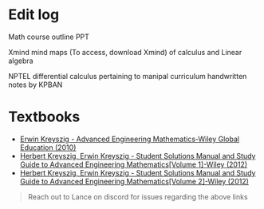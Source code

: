

# Edit log
Math course outline PPT

Xmind mind maps (To access, download Xmind) of calculus and Linear algebra

NPTEL differential calculus pertaining to manipal curriculum handwritten notes by KPBAN

# Textbooks
 * [Erwin Kreyszig - Advanced Engineering Mathematics-Wiley Global Education (2010)](https://learnermanipal-my.sharepoint.com/:b:/g/personal/lance_barreto_learner_manipal_edu/EbyWmDJBwGVKpp6ytSTsVl0B8Dft4tVReT0nldxFwSi41Q?e=eY55P1)
 * [Herbert Kreyszig, Erwin Kreyszig - Student Solutions Manual and Study Guide to Advanced Engineering Mathematics[Volume 1]-Wiley (2012)](https://learnermanipal-my.sharepoint.com/:b:/g/personal/lance_barreto_learner_manipal_edu/EdMXCWcpTNxBqB7sdFHqXUUBAz_7GDlDBbwzTgeHK6xFdg?e=8dg4ti)
 * [Herbert Kreyszig, Erwin Kreyszig - Student Solutions Manual and Study Guide to Advanced Engineering Mathematics[Volume 2]-Wiley (2012)](https://learnermanipal-my.sharepoint.com/:b:/g/personal/lance_barreto_learner_manipal_edu/EfXDutIUe41Kju1VnKOWlmsBB-lmxuM7Vnz96zm7avKIvQ?e=d0zC3m)
> Reach out to Lance on discord for issues regarding the above links 
